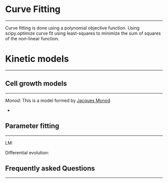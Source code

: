 
# Curve Fitting
---
Curve fitting is done using a polynomial objective function. Using scipy.optimize curve fit using least-squares to minimize the sum of squares of the non-linear function.

# Kinetic models
---

## Cell growth models
---

*Monod*: This is a model formed by  [Jacques Monod](https://en.wikipedia.org/wiki/Jacques_Monod)

*

## Parameter fitting 
---

LM:

Differential evolution:

## Frequently asked Questions 
---
